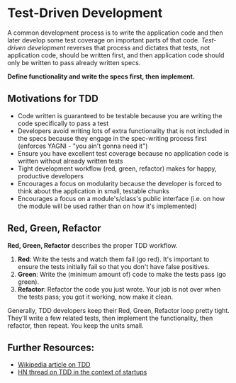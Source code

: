 # Test-Driven Development

A common development process is to write the application code and then
later develop some test coverage on important parts of that code.
*Test-driven development* reverses that process and dictates that tests,
not application code, should be written first, and then application
code should only be written to pass already written specs.

**Define functionality and write the specs first, then implement.**

## Motivations for TDD

* Code written is guaranteed to be testable because you are writing
the code specifically to pass a test
* Developers avoid writing lots of extra functionality that is not
included in the specs because they engage in the spec-writing
process first (enforces YAGNI - "you ain't gonna need it")
* Ensure you have excellent test coverage because no application code
is written without already written tests
* Tight development workflow (red, green, refactor) makes for happy,
productive developers
* Encourages a focus on modularity because the developer is forced
to think about the application in small, testable chunks
* Encourages a focus on a module's/class's public interface (i.e.
on how the module will be used rather than on how it's implemented)

## Red, Green, Refactor

**Red, Green, Refactor** describes the proper TDD workflow.

1. **Red**: Write the tests and watch them fail (go red). It's
important to ensure the tests initially fail so that you don't have
false positives.
2. **Green**: Write the (minimum amount of) code to make the tests
pass (go green).
3. **Refactor**: Refactor the code you just wrote. Your job is not
over when the tests pass; you got it working, now make it clean.

Generally, TDD developers keep their Red, Green, Refactor loop pretty
tight. They'll write a few related tests, then implement the
functionality, then refactor, then repeat. You keep the units small.


## Further Resources:
* [Wikipedia article on TDD][wiki-tdd]
* [HN thread on TDD in the context of startups][hn-tdd-startups]

[wiki-tdd]: http://en.wikipedia.org/wiki/Test-driven_development
[hn-tdd-startups]: http://news.ycombinator.com/item?id=2240595
